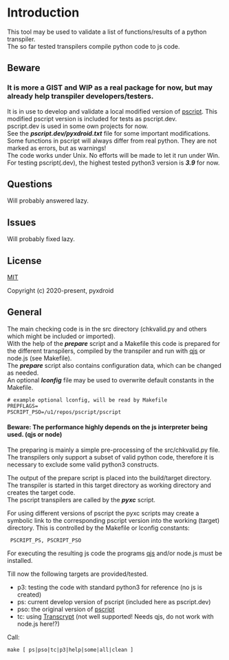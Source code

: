 # Introduction

This tool may be used to validate a list of functions/results of a python transpiler.<br/>
The so far tested transpilers compile python code to js code.

## Beware
### It is more a GIST and WIP as a real package for now, but may already help transpiler developers/testers.
It is in use to develop and validate a local modified version of [pscript](https://github.com/flexxui/pscript).
This modified pscript version is included for tests as pscript.dev.<br/>
pscript.dev is used in some own projects for now.<br/>
See the ***pscript.dev/pyxdroid.txt*** file for some important modifications.<br/>
Some functions in pscript will always differ from real python. They are not marked as errors, but as warnings!<br/>
The code works under Unix. No efforts will be made to let it run under Win.<br/>
For testing pscript(.dev), the highest tested python3 version is ***3.9*** for now.

## Questions
Will probably answered lazy.

## Issues
Will probably fixed lazy.

## License

[MIT](http://opensource.org/licenses/MIT)

Copyright (c) 2020-present, pyxdroid

## General
The main checking code is in the src directory (chkvalid.py and others which might be included or imported).<br/>
With the help of the ***prepare*** script and a Makefile this code is prepared for the
different transpilers, compiled by the transpiler and run with [qjs](https://github.com/bellard/quickjs)
or node.js (see Makefile).<br/>
The ***prepare*** script also contains configuration data, which can be changed as needed.<br/>
An optional ***lconfig*** file may be used to overwrite default constants in the Makefile.

    # example optional lconfig, will be read by Makefile
    PREPFLAGS=
    PSCRIPT_PSO=/u1/repos/pscript/pscript

#### Beware: The performance highly depends on the js interpreter being used. (qjs or node)
The preparing is mainly a simple pre-processing of the src/chkvalid.py file.<br/>
The transpilers only support a subset of valid python code, therefore it is
necessary to exclude some valid python3 constructs.

The output of the prepare script is placed into the build/target directory.<br/>
The transpiler is started in this target directory as working directory and creates the target code.<br/>
The pscript transpilers are called by the ***pyxc*** script.

For using different versions of pscript the pyxc scripts may create a symbolic link to the
corresponding pscript version into the working (target) directory. This is controlled by the Makefile or lconfig constants:

     PSCRIPT_PS, PSCRIPT_PSO

For executing the resulting js code the programs [qjs](https://github.com/bellard/quickjs) and/or node.js must be installed.

Till now the following targets are provided/tested.

* p3: testing the code with standard python3 for reference (no js is created)
* ps: current develop version of pscript (included here as pscript.dev)
* pso: the original version of [pscript](https://github.com/flexxui/pscript)
* tc: using [Transcrypt](https://github.com/QQuick/Transcrypt) (not well supported! Needs qjs, do not work with node.js here!?)


Call:

    make [ ps|pso|tc|p3|help|some|all|clean ]

